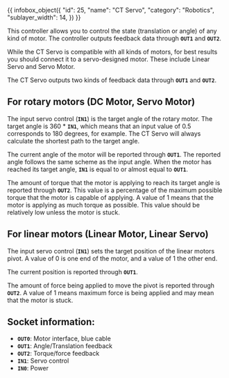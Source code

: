 {{ infobox_object({
	"id": 25,
	"name": "CT Servo",
	"category": "Robotics",
	"sublayer_width": 14,
}) }}

This controller allows you to control the state (translation or angle) of any kind of motor. The controller outputs feedback data through **`OUT1`** and **`OUT2`**.

While the CT Servo is compatible with all kinds of motors, for best results you should connect it to a servo-designed motor. These include Linear Servo and Servo Motor.

The CT Servo outputs two kinds of feedback data through **`OUT1`** and **`OUT2`**.

## For rotary motors (DC Motor, Servo Motor)
The input servo control (**`IN1`**) is the target angle of the rotary motor. The target angle is 360 * **`IN1`**, which means that an input value of 0.5 corresponds to 180 degrees, for example. The CT Servo will always calculate the shortest path to the target angle.

The current angle of the motor will be reported through **`OUT1`**. The reported angle follows the same scheme as the input angle. When the motor has reached its target angle, **`IN1`** is equal to or almost equal to **`OUT1`**.

The amount of torque that the motor is applying to reach its target angle is reported through **`OUT2`**. This value is a percentage of the maximum possible torque that the motor is capable of applying. A value of 1 means that the motor is applying as much torque as possible. This value should be relatively low unless the motor is stuck.

## For linear motors (Linear Motor, Linear Servo)
The input servo control (**`IN1`**) sets the target position of the linear motors pivot. A value of 0 is one end of the motor, and a value of 1 the other end.

The current position is reported through **`OUT1`**.

The amount of force being applied to move the pivot is reported through **`OUT2`**. A value of 1 means maximum force is being applied and may mean that the motor is stuck.

## Socket information:
- **`OUT0`**: Motor interface, blue cable
- **`OUT1`**: Angle/Translation feedback
- **`OUT2`**: Torque/force feedback
- **`IN1`**: Servo control
- **`IN0`**: Power